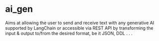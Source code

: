 # ai_gen

Aims at allowing the user to send and receive text with any generative AI supported by LangChain or accessible via REST API by transforming the input & output to/from the desired format, be it JSON, DDL . . .
